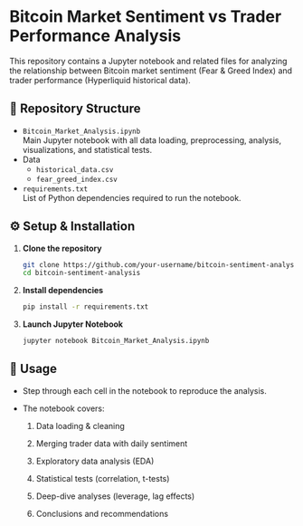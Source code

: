 # Bitcoin Market Sentiment vs Trader Performance Analysis

This repository contains a Jupyter notebook and related files for analyzing the relationship between Bitcoin market sentiment (Fear & Greed Index) and trader performance (Hyperliquid historical data).

## 📂 Repository Structure

- `Bitcoin_Market_Analysis.ipynb`  
  Main Jupyter notebook with all data loading, preprocessing, analysis, visualizations, and statistical tests.
- Data
  - `historical_data.csv`
  - `fear_greed_index.csv`
- `requirements.txt`  
  List of Python dependencies required to run the notebook.

## ⚙️ Setup & Installation

1. **Clone the repository**
   ```bash
   git clone https://github.com/your-username/bitcoin-sentiment-analysis.git
   cd bitcoin-sentiment-analysis
   ```
2. **Install dependencies**
   ```bash
   pip install -r requirements.txt
   ```
3. **Launch Jupyter Notebook**
   ```bash
   jupyter notebook Bitcoin_Market_Analysis.ipynb
   ```
## 📝 Usage

- Step through each cell in the notebook to reproduce the analysis.

- The notebook covers:

  1. Data loading & cleaning

  2. Merging trader data with daily sentiment

  3. Exploratory data analysis (EDA)

  4. Statistical tests (correlation, t-tests)

  5. Deep-dive analyses (leverage, lag effects)

  6. Conclusions and recommendations
